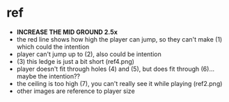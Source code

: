 # ref
- **INCREASE THE MID GROUND 2.5x**
- the red line shows how high the player can jump, so they can't make (1) which could the intention
- player can't jump up to (2), also could be intention
- (3) this ledge is just a bit short (ref4.png)
- player doesn't fit through holes (4) and (5), but does fit through (6)... maybe the intention??
- the ceiling is too high (7), you can't really see it while playing (ref2.png)
- other images are reference to player size

